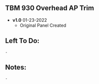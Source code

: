 ## TBM 930 Overhead AP Trim
- **v1.0**  01-23-2022  
    - Original Panel Created

## Left To Do:
    - 
    	
## Notes:
    - 